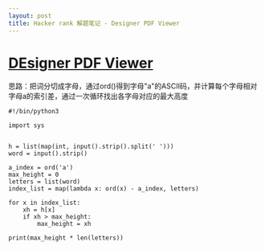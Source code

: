 ```yaml
---
layout: post
title: Hacker rank 解题笔记 - Designer PDF Viewer
---
```


# [DEsigner PDF Viewer]()

思路：把词分切成字母，通过ord()得到字母"a"的ASCII码，并计算每个字母相对字母a的索引差，通过一次循环找出各字母对应的最大高度

```
#!/bin/python3

import sys


h = list(map(int, input().strip().split(' ')))
word = input().strip()

a_index = ord('a')
max_height = 0
letters = list(word)
index_list = map(lambda x: ord(x) - a_index, letters)

for x in index_list:
    xh = h[x]
    if xh > max_height:
        max_height = xh

print(max_height * len(letters))

```